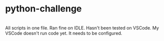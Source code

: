 # python-challenge
<br>
All scripts in one file.  
Ran fine on IDLE.  
Hasn't been tested on VSCode.  
My VSCode doesn't run code yet.  
It needs to be configured.  
